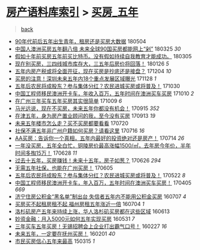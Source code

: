 [房产语料库索引](../../README.md)  > [买房_五年](买房_五年.md)
====
> [back](../README.md)

- [90年代前后五年出生青年，租房还是买房大数据](http://jkwz.applinzi.com/ittc/7099276032312083473.html#90%E5%B9%B4%E4%BB%A3%E5%89%8D%E5%90%8E%E4%BA%94%E5%B9%B4%E5%87%BA%E7%94%9F%E9%9D%92%E5%B9%B4%EF%BC%8C%E7%A7%9F%E6%88%BF%E8%BF%98%E6%98%AF%E4%B9%B0%E6%88%BF%E5%A4%A7%E6%95%B0%E6%8D%AE) 180504  
- [中国人澳洲买房五年翻八倍 未来全球90国买房都能网上“剁”](http://jkwz.applinzi.com/ittc/7084369956575904778.html#%E4%B8%AD%E5%9B%BD%E4%BA%BA%E6%BE%B3%E6%B4%B2%E4%B9%B0%E6%88%BF%E4%BA%94%E5%B9%B4%E7%BF%BB%E5%85%AB%E5%80%8D+%E6%9C%AA%E6%9D%A5%E5%85%A8%E7%90%8390%E5%9B%BD%E4%B9%B0%E6%88%BF%E9%83%BD%E8%83%BD%E7%BD%91%E4%B8%8A%E2%80%9C%E5%89%81%E2%80%9D) 180325 *30* 
- [假如十年前买房五年前买比特币。没有假如持续自我教育才能成功。](http://jkwz.applinzi.com/ittc/7077027530400072720.html#%E5%81%87%E5%A6%82%E5%8D%81%E5%B9%B4%E5%89%8D%E4%B9%B0%E6%88%BF%E4%BA%94%E5%B9%B4%E5%89%8D%E4%B9%B0%E6%AF%94%E7%89%B9%E5%B8%81%E3%80%82%E6%B2%A1%E6%9C%89%E5%81%87%E5%A6%82%E6%8C%81%E7%BB%AD%E8%87%AA%E6%88%91%E6%95%99%E8%82%B2%E6%89%8D%E8%83%BD%E6%88%90%E5%8A%9F%E3%80%82) 180305  
- [现在别买房，三四线城市库存大，三五年后房价将回落！](http://jkwz.applinzi.com/ittc/7062890061257769991.html#%E7%8E%B0%E5%9C%A8%E5%88%AB%E4%B9%B0%E6%88%BF%EF%BC%8C%E4%B8%89%E5%9B%9B%E7%BA%BF%E5%9F%8E%E5%B8%82%E5%BA%93%E5%AD%98%E5%A4%A7%EF%BC%8C%E4%B8%89%E4%BA%94%E5%B9%B4%E5%90%8E%E6%88%BF%E4%BB%B7%E5%B0%86%E5%9B%9E%E8%90%BD%EF%BC%81) 180126 *5* 
- [五年内房产税或将全面开征，现在买房是抄底还是接盘？](http://jkwz.applinzi.com/ittc/7043269526936880144.html#%E4%BA%94%E5%B9%B4%E5%86%85%E6%88%BF%E4%BA%A7%E7%A8%8E%E6%88%96%E5%B0%86%E5%85%A8%E9%9D%A2%E5%BC%80%E5%BE%81%EF%BC%8C%E7%8E%B0%E5%9C%A8%E4%B9%B0%E6%88%BF%E6%98%AF%E6%8A%84%E5%BA%95%E8%BF%98%E6%98%AF%E6%8E%A5%E7%9B%98%EF%BC%9F) 171204 *10* 
- [买房的注意！深圳未来五年内18个重点发展区域曝光](http://jkwz.applinzi.com/ittc/7041036251417805841.html#%E4%B9%B0%E6%88%BF%E7%9A%84%E6%B3%A8%E6%84%8F%EF%BC%81%E6%B7%B1%E5%9C%B3%E6%9C%AA%E6%9D%A5%E4%BA%94%E5%B9%B4%E5%86%8518%E4%B8%AA%E9%87%8D%E7%82%B9%E5%8F%91%E5%B1%95%E5%8C%BA%E5%9F%9F%E6%9B%9D%E5%85%89) 171128 *1* 
- [五年后农民将成股东？参与集体分红？农民进城买房或将普及！](http://jkwz.applinzi.com/ittc/7029800143841395728.html#%E4%BA%94%E5%B9%B4%E5%90%8E%E5%86%9C%E6%B0%91%E5%B0%86%E6%88%90%E8%82%A1%E4%B8%9C%EF%BC%9F%E5%8F%82%E4%B8%8E%E9%9B%86%E4%BD%93%E5%88%86%E7%BA%A2%EF%BC%9F%E5%86%9C%E6%B0%91%E8%BF%9B%E5%9F%8E%E4%B9%B0%E6%88%BF%E6%88%96%E5%B0%86%E6%99%AE%E5%8F%8A%EF%BC%81) 171030  
- [中国工程师移民澳洲开卡车，年收入百万，五年时间在澳洲买车买房](http://jkwz.applinzi.com/ittc/7022862065662952464.html#%E4%B8%AD%E5%9B%BD%E5%B7%A5%E7%A8%8B%E5%B8%88%E7%A7%BB%E6%B0%91%E6%BE%B3%E6%B4%B2%E5%BC%80%E5%8D%A1%E8%BD%A6%EF%BC%8C%E5%B9%B4%E6%94%B6%E5%85%A5%E7%99%BE%E4%B8%87%EF%BC%8C%E4%BA%94%E5%B9%B4%E6%97%B6%E9%97%B4%E5%9C%A8%E6%BE%B3%E6%B4%B2%E4%B9%B0%E8%BD%A6%E4%B9%B0%E6%88%BF) 171010 *2* 
- [在广州三年买车五年买房其实很简单](http://jkwz.applinzi.com/ittc/7022484713783165969.html#%E5%9C%A8%E5%B9%BF%E5%B7%9E%E4%B8%89%E5%B9%B4%E4%B9%B0%E8%BD%A6%E4%BA%94%E5%B9%B4%E4%B9%B0%E6%88%BF%E5%85%B6%E5%AE%9E%E5%BE%88%E7%AE%80%E5%8D%95) 171009 *6* 
- [马光远说，现在不买房，未来五年你都没有机会！](http://jkwz.applinzi.com/ittc/7013563219350914064.html#%E9%A9%AC%E5%85%89%E8%BF%9C%E8%AF%B4%EF%BC%8C%E7%8E%B0%E5%9C%A8%E4%B8%8D%E4%B9%B0%E6%88%BF%EF%BC%8C%E6%9C%AA%E6%9D%A5%E4%BA%94%E5%B9%B4%E4%BD%A0%E9%83%BD%E6%B2%A1%E6%9C%89%E6%9C%BA%E4%BC%9A%EF%BC%81) 170915 *352* 
- [在津五年，身为房产置业顾问的我，至今没有买房](http://jkwz.applinzi.com/ittc/7012782873579619345.html#%E5%9C%A8%E6%B4%A5%E4%BA%94%E5%B9%B4%EF%BC%8C%E8%BA%AB%E4%B8%BA%E6%88%BF%E4%BA%A7%E7%BD%AE%E4%B8%9A%E9%A1%BE%E9%97%AE%E7%9A%84%E6%88%91%EF%BC%8C%E8%87%B3%E4%BB%8A%E6%B2%A1%E6%9C%89%E4%B9%B0%E6%88%BF) 170913 *19* 
- [未来五年楼市怎么走？买不买房都要看看](http://jkwz.applinzi.com/ittc/6992510573273941009.html#%E6%9C%AA%E6%9D%A5%E4%BA%94%E5%B9%B4%E6%A5%BC%E5%B8%82%E6%80%8E%E4%B9%88%E8%B5%B0%EF%BC%9F%E4%B9%B0%E4%B8%8D%E4%B9%B0%E6%88%BF%E9%83%BD%E8%A6%81%E7%9C%8B%E7%9C%8B) 170720  
- [社保不满五年非广州户籍如何买房？请看这里](http://jkwz.applinzi.com/ittc/6990969221532877841.html#%E7%A4%BE%E4%BF%9D%E4%B8%8D%E6%BB%A1%E4%BA%94%E5%B9%B4%E9%9D%9E%E5%B9%BF%E5%B7%9E%E6%88%B7%E7%B1%8D%E5%A6%82%E4%BD%95%E4%B9%B0%E6%88%BF%EF%BC%9F%E8%AF%B7%E7%9C%8B%E8%BF%99%E9%87%8C) 170716 *16* 
- [AA买房：告诉你一个真相，五年内最好的投资绝对还是房产！](http://jkwz.applinzi.com/ittc/6990080214712189968.html#AA%E4%B9%B0%E6%88%BF%EF%BC%9A%E5%91%8A%E8%AF%89%E4%BD%A0%E4%B8%80%E4%B8%AA%E7%9C%9F%E7%9B%B8%EF%BC%8C%E4%BA%94%E5%B9%B4%E5%86%85%E6%9C%80%E5%A5%BD%E7%9A%84%E6%8A%95%E8%B5%84%E7%BB%9D%E5%AF%B9%E8%BF%98%E6%98%AF%E6%88%BF%E4%BA%A7%EF%BC%81) 170714 *26* 
- [一年没买房，五年全白忙，铜陵房价最高涨幅1500/㎡，去年房今年价，半年时间多掏15万！](http://jkwz.applinzi.com/ittc/6984299697018504197.html#%E4%B8%80%E5%B9%B4%E6%B2%A1%E4%B9%B0%E6%88%BF%EF%BC%8C%E4%BA%94%E5%B9%B4%E5%85%A8%E7%99%BD%E5%BF%99%EF%BC%8C%E9%93%9C%E9%99%B5%E6%88%BF%E4%BB%B7%E6%9C%80%E9%AB%98%E6%B6%A8%E5%B9%851500%2F%E3%8E%A1%EF%BC%8C%E5%8E%BB%E5%B9%B4%E6%88%BF%E4%BB%8A%E5%B9%B4%E4%BB%B7%EF%BC%8C%E5%8D%8A%E5%B9%B4%E6%97%B6%E9%97%B4%E5%A4%9A%E6%8E%8F15%E4%B8%87%EF%BC%81) 170628 *11* 
- [过去十五年，买房赚钱！未来十五年，房子如葱？](http://jkwz.applinzi.com/ittc/6983499621421548548.html#%E8%BF%87%E5%8E%BB%E5%8D%81%E4%BA%94%E5%B9%B4%EF%BC%8C%E4%B9%B0%E6%88%BF%E8%B5%9A%E9%92%B1%EF%BC%81%E6%9C%AA%E6%9D%A5%E5%8D%81%E4%BA%94%E5%B9%B4%EF%BC%8C%E6%88%BF%E5%AD%90%E5%A6%82%E8%91%B1%EF%BC%9F) 170626 *294* 
- [无需五年社保，也能在广州买房！](http://jkwz.applinzi.com/ittc/6975644437106394116.html#%E6%97%A0%E9%9C%80%E4%BA%94%E5%B9%B4%E7%A4%BE%E4%BF%9D%EF%BC%8C%E4%B9%9F%E8%83%BD%E5%9C%A8%E5%B9%BF%E5%B7%9E%E4%B9%B0%E6%88%BF%EF%BC%81) 170605  
- [五年后农民将成股东？参与集体分红？农民进城买房或将普及！](http://jkwz.applinzi.com/ittc/6970617322480862213.html#%E4%BA%94%E5%B9%B4%E5%90%8E%E5%86%9C%E6%B0%91%E5%B0%86%E6%88%90%E8%82%A1%E4%B8%9C%EF%BC%9F%E5%8F%82%E4%B8%8E%E9%9B%86%E4%BD%93%E5%88%86%E7%BA%A2%EF%BC%9F%E5%86%9C%E6%B0%91%E8%BF%9B%E5%9F%8E%E4%B9%B0%E6%88%BF%E6%88%96%E5%B0%86%E6%99%AE%E5%8F%8A%EF%BC%81) 170522 *8* 
- [中国工程师移民澳洲开卡车，年入百万，五年时间在澳洲买车买房！](http://jkwz.applinzi.com/ittc/6953015884208669700.html#%E4%B8%AD%E5%9B%BD%E5%B7%A5%E7%A8%8B%E5%B8%88%E7%A7%BB%E6%B0%91%E6%BE%B3%E6%B4%B2%E5%BC%80%E5%8D%A1%E8%BD%A6%EF%BC%8C%E5%B9%B4%E5%85%A5%E7%99%BE%E4%B8%87%EF%BC%8C%E4%BA%94%E5%B9%B4%E6%97%B6%E9%97%B4%E5%9C%A8%E6%BE%B3%E6%B4%B2%E4%B9%B0%E8%BD%A6%E4%B9%B0%E6%88%BF%EF%BC%81) 170405 *669* 
- [济宁住房公积金“黑名单”制出台 失信者五年内不能用公积金买房](http://jkwz.applinzi.com/ittc/6852160526548993029.html#%E6%B5%8E%E5%AE%81%E4%BD%8F%E6%88%BF%E5%85%AC%E7%A7%AF%E9%87%91%E2%80%9C%E9%BB%91%E5%90%8D%E5%8D%95%E2%80%9D%E5%88%B6%E5%87%BA%E5%8F%B0+%E5%A4%B1%E4%BF%A1%E8%80%85%E4%BA%94%E5%B9%B4%E5%86%85%E4%B8%8D%E8%83%BD%E7%94%A8%E5%85%AC%E7%A7%AF%E9%87%91%E4%B9%B0%E6%88%BF) 160707 *4* 
- [买房买不起租房租不起 福州房租五年涨近一倍](http://jkwz.applinzi.com/ittc/6851059256882889732.html#%E4%B9%B0%E6%88%BF%E4%B9%B0%E4%B8%8D%E8%B5%B7%E7%A7%9F%E6%88%BF%E7%A7%9F%E4%B8%8D%E8%B5%B7+%E7%A6%8F%E5%B7%9E%E6%88%BF%E7%A7%9F%E4%BA%94%E5%B9%B4%E6%B6%A8%E8%BF%91%E4%B8%80%E5%80%8D) 160704 *1* 
- [洛​杉矶房产五年来持续上涨，华人洛杉矶买房都在这些区域](http://jkwz.applinzi.com/ittc/6843091535427798021.html#%E6%B4%9B%E2%80%8B%E6%9D%89%E7%9F%B6%E6%88%BF%E4%BA%A7%E4%BA%94%E5%B9%B4%E6%9D%A5%E6%8C%81%E7%BB%AD%E4%B8%8A%E6%B6%A8%EF%BC%8C%E5%8D%8E%E4%BA%BA%E6%B4%9B%E6%9D%89%E7%9F%B6%E4%B9%B0%E6%88%BF%E9%83%BD%E5%9C%A8%E8%BF%99%E4%BA%9B%E5%8C%BA%E5%9F%9F) 160613  
- [妙资金融：月入5000元如何五年实现买房](http://jkwz.applinzi.com/ittc/6838402572029002756.html#%E5%A6%99%E8%B5%84%E9%87%91%E8%9E%8D%EF%BC%9A%E6%9C%88%E5%85%A55000%E5%85%83%E5%A6%82%E4%BD%95%E4%BA%94%E5%B9%B4%E5%AE%9E%E7%8E%B0%E4%B9%B0%E6%88%BF) 160531 *7* 
- [三年买车五年买房！无锡招聘会上企业打出霸气口号！](http://jkwz.applinzi.com/ittc/6803592979717555204.html#%E4%B8%89%E5%B9%B4%E4%B9%B0%E8%BD%A6%E4%BA%94%E5%B9%B4%E4%B9%B0%E6%88%BF%EF%BC%81%E6%97%A0%E9%94%A1%E6%8B%9B%E8%81%98%E4%BC%9A%E4%B8%8A%E4%BC%81%E4%B8%9A%E6%89%93%E5%87%BA%E9%9C%B8%E6%B0%94%E5%8F%A3%E5%8F%B7%EF%BC%81) 160227 *16* 
- [未来五年，一定要在抚州买房！](http://jkwz.applinzi.com/ittc/6793935264946848772.html#%E6%9C%AA%E6%9D%A5%E4%BA%94%E5%B9%B4%EF%BC%8C%E4%B8%80%E5%AE%9A%E8%A6%81%E5%9C%A8%E6%8A%9A%E5%B7%9E%E4%B9%B0%E6%88%BF%EF%BC%81) 160201 *40* 
- [市民买房信心五年来最高](http://jkwz.applinzi.com/ittc/547650611396954038.html#%E5%B8%82%E6%B0%91%E4%B9%B0%E6%88%BF%E4%BF%A1%E5%BF%83%E4%BA%94%E5%B9%B4%E6%9D%A5%E6%9C%80%E9%AB%98) 150315 *1* 
